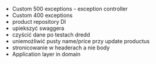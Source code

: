 - Custom 500 exceptions - exception controller
- Custom 400 exceptions
- product repository DI
- upiekszyć swaggera
- czyścić dane po testach dredd
- uniemożliwić pusty name/price przy update productus
- stronicowanie w headerach a nie body
- Application layer in domain

